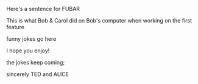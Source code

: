 Here's a sentence for FUBAR

This is what Bob & Carol did on Bob's computer when working on the first feature

funny jokes go here

I hope you enjoy!

the jokes keep coming;  

sincerely TED and ALICE
